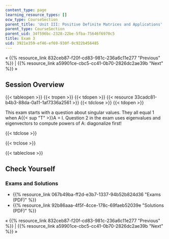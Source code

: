 ```yaml
---
content_type: page
learning_resource_types: []
ocw_type: CourseSection
parent_title: 'Unit III: Positive Definite Matrices and Applications'
parent_type: CourseSection
parent_uid: 34f596bc-2328-22be-5fba-75646f6970c5
title: Exam 3
uid: 3921e359-ef46-ef69-930f-0c922b456485
---
```


« {{% resource_link 832ceb87-f20f-cd83-981c-236a6c11e277 "Previous" %}} | {{% resource_link a59901ce-cbc5-cc41-0b70-2826dc2ae39b "Next" %}} »

Session Overview
----------------

{{< tableopen >}}
{{< tropen >}}
{{< tdopen >}}
{{< resource 33cadc81-b4b3-88da-0a11-1af7336a2561 >}}
{{< tdclose >}}
{{< tdopen >}}


This exam starts with a question about singular values. They all equal 1 when A{{< sup "T" >}}A = I. Question 2 in the exam uses eigenvalues and eigenvectors to compute powers of A: diagonalize first! 


{{< tdclose >}}

{{< trclose >}}

{{< tableclose >}}

Check Yourself
--------------

### Exams and Solutions

*   {{% resource_link 067b49ba-ff2d-e3b7-1337-94b52b824d36 "Exams (PDF)" %}}
*   {{% resource_link 92b86aaa-4f5f-4cce-178c-69faeb52039e "Solutions (PDF)" %}}

« {{% resource_link 832ceb87-f20f-cd83-981c-236a6c11e277 "Previous" %}} | {{% resource_link a59901ce-cbc5-cc41-0b70-2826dc2ae39b "Next" %}} »